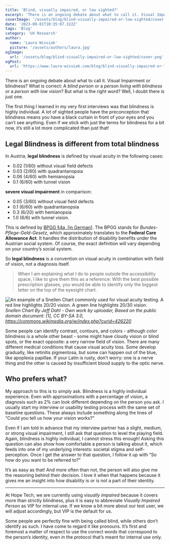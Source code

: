 ```yaml
---
title: 'Blind, visually impaired, or low sighted?'
excerpt: 'There is an ongoing debate about what to call it. Visual Impairment or blindness? What is correct: A blind person or a person living with blindness or a person with low vision? But what is the right word? Well, I doubt there is just one...'
coverImage: '/assets/blog/blind-visually-impaired-or-low-sighted/cover.png'
date: '2023-09-01T10:35:07.322Z'
tags: 'Blog'
category: 'UX Research'
author:
  name: 'Laura Wissiak'
  picture: '/assets/authors/laura.jpg'
ogImage:
  url: '/assets/blog/blind-visually-impaired-or-low-sighted/cover.png'
ogPost:
  url: 'https://www.laura-wissiak.com/blog/blind-visually-impaired-or-low-sighted'
---
```


There is an ongoing debate about what to call it. Visual Impairment or blindness? What is correct: A _blind person_ or a _person living with blindness_ or a _person with low vision_? But what is the right word? Well, I doubt there is just one.

The first thing I learned in my very first interviews was that blindness is highly individual. A lot of sighted people have the preconception that blindness means you have a black curtain in front of your eyes and you can’t see anything. Even if we stick with just the terms for blindness for a bit now, it’s still a lot more complicated than just that!

## Legal Blindness is different from total blindness

In Austria, **legal blindness** is defined by visual acuity in the following cases:

- 0.02 (1/60) without visual field defects
- 0.03 (2/60) with quadrantanopsia
- 0.06 (4/60) with hemianopsia
- 0.1 (6/60) with tunnel vision

**severe visual impairment** in comparison:

- 0.05 (3/60) without visual field defects
- 0.1 (6/60) with quadrantanopsia
- 0.3 (6/20) with hemianopsia
- 1.0 (6/6) with tunnel vision.

This is defined by [BPGG §4a, [in German]](https://www.ris.bka.gv.at/normdokument.wxe?ShowPrintPreview=True&abfrage=bundesnormen&anlage=&artikel=&fassungvom=2021-05-12&gesetzesnummer=10008859&paragraf=4a&uebergangsrecht=). The BPGG stands for _Bundes-Pflege-Geld-Gesetz_, which approximately translates to the **Federal Care Allowance Act**. It handles the distribution of disability benefits under the Austrian social system. Of course, the exact definition will vary depending on your country’s social system.

So **legal blindness** is a convention on visual acuity in combination with field of vision, not a diagnosis itself.

> When I am explaining what I do to people outside the accessibility space, I like to give them this as a reference: With the best possible prescription glasses, you would be able to identify only the biggest letter on the top of the eyesight chart.

![An example of a Snellen Chart commonly used for visual acuity testing. A red line highlights 20/20 vision. A green line highlights 20/30 vision.](/assets/blog/blind-visually-impaired-or-low-sighted/image-1.png)
_Snellen Chart By Jeff Dahl - Own work by uploader, Based on the public domain document: [1], CC BY-SA 3.0, https://commons.wikimedia.org/w/index.php?curid=426220_

Some people can identify contrast, contours, and colors - although color blindness is a whole other beast - some might have cloudy vision or blind spots, or the exact opposite: a very narrow field of vision. There are many different medical conditions that cause visual acuity loss. Some develop gradually, like retinitis pigmentosa, but some can happen out of the blue, like apoplexia papillae. If your Latin is rusty, don’t worry: one is a nerve thing and the other is caused by insufficient blood supply to the optic nerve.

## Who prefers what?

My approach to this is to simply ask. Blindness is a highly individual experience. Even with approximations with a percentage of vision, a diagnosis such as 2% can look different depending on the person you ask. I usually start my interview or usability testing process with the same set of baseline questions. These always include something along the lines of “Could you tell us how your vision works?”

Even if I am told in advance that my interview partner has a slight, medium, or strong visual impairment, I still ask that question to level the playing field. Again, blindness is highly individual, I cannot stress this enough! Asking this question can also show how comfortable a person is talking about it, which feeds into one of my underlying interests: societal stigma and self-perception. Once I get the answer to that question, I follow it up with “So how do you want to be referred to?”

It’s as easy as that! And more often than not, the person will also give me the reasoning behind their decision. I love it when that happens because it gives me an insight into how disability is or is not a part of their identity.

---

At Hope Tech, we are currently using _visually impaired_ because it covers more than strictly blindness, plus it is easy to abbreviate _Visually Impaired Person_ as VIP for internal use. If we know a bit more about our test user, we will adjust accordingly, but VIP is the default for us.

Some people are perfectly fine with being called blind, while others don’t identify as such. I have come to regard it like pronouns. It’s first and foremost a matter of respect to use the correct words that correspond to the person’s identity, even in the protocol that’s meant for internal use only.
